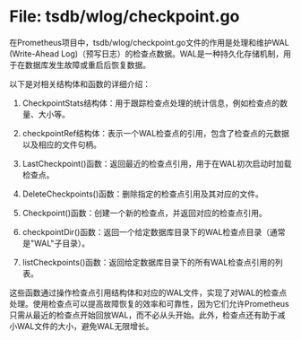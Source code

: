 # File: tsdb/wlog/checkpoint.go

在Prometheus项目中，tsdb/wlog/checkpoint.go文件的作用是处理和维护WAL (Write-Ahead Log)（预写日志）的检查点数据。WAL是一种持久化存储机制，用于在数据库发生故障或重启后恢复数据。

以下是对相关结构体和函数的详细介绍：

1. CheckpointStats结构体：用于跟踪检查点处理的统计信息，例如检查点的数量、大小等。

2. checkpointRef结构体：表示一个WAL检查点的引用，包含了检查点的元数据以及相应的文件句柄。

3. LastCheckpoint()函数：返回最近的检查点引用，用于在WAL初次启动时加载检查点。

4. DeleteCheckpoints()函数：删除指定的检查点引用及其对应的文件。

5. Checkpoint()函数：创建一个新的检查点，并返回对应的检查点引用。

6. checkpointDir()函数：返回一个给定数据库目录下的WAL检查点目录（通常是"WAL"子目录）。

7. listCheckpoints()函数：返回给定数据库目录下的所有WAL检查点引用的列表。

这些函数通过操作检查点引用结构体和对应的WAL文件，实现了对WAL的检查点处理。使用检查点可以提高故障恢复的效率和可靠性，因为它们允许Prometheus只需从最近的检查点开始回放WAL，而不必从头开始。此外，检查点还有助于减小WAL文件的大小，避免WAL无限增长。

